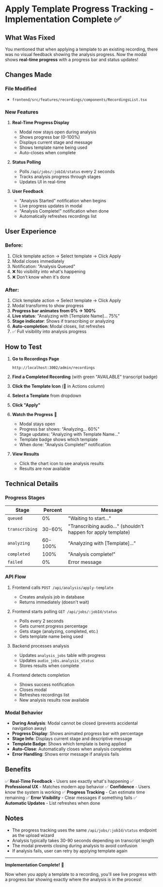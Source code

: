 # Apply Template Progress Tracking - Implementation Complete ✅

## What Was Fixed

You mentioned that when applying a template to an existing recording, there was no visual feedback showing the analysis progress. Now the modal shows **real-time progress** with a progress bar and status updates!

## Changes Made

### File Modified
- `frontend/src/features/recordings/components/RecordingsList.tsx`

### New Features

1. **Real-Time Progress Display**
   - Modal now stays open during analysis
   - Shows progress bar (0-100%)
   - Displays current stage and message
   - Shows template name being used
   - Auto-closes when complete

2. **Status Polling**
   - Polls `/api/jobs/:jobId/status` every 2 seconds
   - Tracks analysis progress through stages
   - Updates UI in real-time

3. **User Feedback**
   - "Analysis Started" notification when begins
   - Live progress updates in modal
   - "Analysis Complete!" notification when done
   - Automatically refreshes recordings list

## User Experience

### Before:
1. Click template action → Select template → Click Apply
2. Modal closes immediately
3. Notification: "Analysis Queued"
4. ❌ No visibility into what's happening
5. ❌ Don't know when it's done

### After:
1. Click template action → Select template → Click Apply
2. Modal transforms to show progress
3. **Progress bar animates from 0% → 100%**
4. **Live status**: "Analyzing with [Template Name]... 75%"
5. **Stage indicator**: Shows if transcribing or analyzing
6. **Auto-completion**: Modal closes, list refreshes
7. ✅ Full visibility into analysis progress

## How to Test

1. **Go to Recordings Page**
   ```
   http://localhost:3002/admin/recordings
   ```

2. **Find a Completed Recording** (with green "AVAILABLE" transcript badge)

3. **Click the Template Icon** (🔷 in Actions column)

4. **Select a Template** from dropdown

5. **Click "Apply"**

6. **Watch the Progress** 🎉
   - Modal stays open
   - Progress bar shows: "Analyzing... 60%"
   - Stage updates: "Analyzing with Template Name..."
   - Template badge shows which template
   - When done: "Analysis Complete!" notification

7. **View Results**
   - Click the chart icon to see analysis results
   - Results are now available

## Technical Details

### Progress Stages

| Stage | Percent | Message |
|-------|---------|---------|
| `queued` | 0% | "Waiting to start..." |
| `transcribing` | 30-60% | "Transcribing audio..." (shouldn't happen for apply template) |
| `analyzing` | 60-100% | "Analyzing with [Template]..." |
| `completed` | 100% | "Analysis complete!" |
| `failed` | 0% | Error message |

### API Flow

1. Frontend calls `POST /api/analysis/apply-template`
   - Creates analysis job in database
   - Returns immediately (doesn't wait)

2. Frontend starts polling `GET /api/jobs/:jobId/status`
   - Polls every 2 seconds
   - Gets current progress percentage
   - Gets stage (analyzing, completed, etc.)
   - Gets template name being used

3. Backend processes analysis
   - Updates `analysis_jobs` table with progress
   - Updates `audio_jobs.analysis_status`
   - Stores results when complete

4. Frontend detects completion
   - Shows success notification
   - Closes modal
   - Refreshes recordings list
   - New analysis results now available

### Modal Behavior

- **During Analysis**: Modal cannot be closed (prevents accidental navigation away)
- **Progress Display**: Shows animated progress bar with percentage
- **Stage Info**: Displays current stage and descriptive message
- **Template Badge**: Shows which template is being applied
- **Auto-Close**: Automatically closes when analysis completes
- **Error Handling**: Shows error message if analysis fails

## Benefits

✅ **Real-Time Feedback** - Users see exactly what's happening
✅ **Professional UX** - Matches modern app behavior
✅ **Confidence** - Users know the system is working
✅ **Progress Tracking** - Can estimate time remaining
✅ **Error Visibility** - Clear messages if something fails
✅ **Automatic Updates** - List refreshes when done

## Notes

- The progress tracking uses the same `/api/jobs/:jobId/status` endpoint as the upload wizard
- Analysis typically takes 30-90 seconds depending on transcript length
- The modal prevents closing during analysis to avoid confusion
- If analysis fails, user can retry by applying template again

---

**Implementation Complete!** 🎉

Now when you apply a template to a recording, you'll see live progress with a progress bar showing exactly where the analysis is in the process!